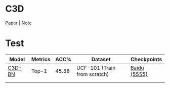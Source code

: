 # C3D
[Paper](https://link.zhihu.com/?target=https%3A//www.cv-foundation.org/openaccess/content_iccv_2015/papers/Tran_Learning_Spatiotemporal_Features_ICCV_2015_paper.pdf) | [Note](https://zhuanlan.zhihu.com/p/443813567)



# Test

| Model                                                        | Metrics | ACC%  | Dataset                      | Checkpoints                                                      |
| ------------------------------------------------------------ | ------- | ----- | ---------------------------- | ------------------------------------------------------------ |
| [C3D-BN](https://github.com/ielym/Video-Action-Recognition/tree/c3d-bn/c3d) | Top-1   | 45.58 | UCF-101 (Train from scratch) | [Baidu (5555)](https://pan.baidu.com/s/1e_E6TEuKT2GoWCFCnSA9PQ ) |
|                                                              |         |       |                              |                                                              |
|                                                              |         |       |                              |                                                              |

